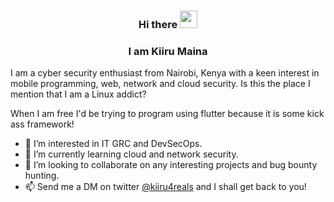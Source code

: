### <p align="center"> Hi there <img src="https://camo.githubusercontent.com/e8e7b06ecf583bc040eb60e44eb5b8e0ecc5421320a92929ce21522dbc34c891/68747470733a2f2f6d656469612e67697068792e636f6d2f6d656469612f6876524a434c467a6361737252346961377a2f67697068792e676966" width="28" data-canonical-src="https://media.giphy.com/media/hvRJCLFzcasrR4ia7z/giphy.gif" style="max-width: 100%;"> </p>
### <p align="center"> I am Kiiru Maina </p>

I am a cyber security enthusiast from Nairobi, Kenya with a keen interest in mobile programming, web, network and cloud security. Is this the place I mention that I am a Linux addict? 

When I am free I'd be trying to program using flutter because it is some kick ass framework!

- 👀 I’m interested in IT GRC and DevSecOps.
- 🌱 I’m currently learning cloud and network security.
- 💞️ I’m looking to collaborate on any interesting projects and bug bounty hunting.
- 📫 Send me a DM on twitter [@kiiru4reals](https://twitter.com/kiiru4reals) and I shall get back to you!
<!--
**kiiru4reals/kiiru4reals** is a ✨ _special_ ✨ repository because its `README.md` (this file) appears on your GitHub profile. - - >
